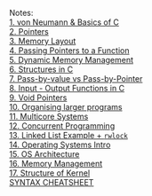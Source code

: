 Notes:\
[1. von Neumann & Basics of C](1.%20von%20Neumann%20&%20Basics%20of%20C.md)\
[2. Pointers](2.%20Pointers.md)\
[3. Memory Layout](3.%20Memory%20Layout.md)\
[4. Passing Pointers to a Function](4.%20Passing%20Pointers%20to%20a%20Function.md)\
[5. Dynamic Memory Management](5.%20Dynamic%20Memory%20Management.md)\
[6. Structures in C](6.%20Structures%20in%20C.md)\
[7. Pass-by-value vs Pass-by-Pointer](7.%20Pass-by-value%20vs%20Pass-by-Pointer.md)\
[8. Input - Output Functions in C](8.%20Input%20-%20Output%20Functions%20in%20C.md)\
[9. Void Pointers](9.%20Void%20Pointers.md)\
[10. Organising larger programs](10.%20Organising%20larger%20programs.md)\
[11. Multicore Systems](11.%20Multicore%20Systems.md)\
[12. Concurrent Programming](12.%20Concurrent%20Programming.md)\
[13. Linked List Example + `rwlock`](13.%20Linked%20List%20Example%20+%20`rwlock`.md)\
[14. Operating Systems Intro](14.%20Operating%20Systems%20Intro.md)\
[15. OS Architecture](15.%20OS%20Architecture.md)\
[16. Memory Management](16.%20Memory%20Management.md)\
[17. Structure of Kernel](17.%20Structure%20of%20Kernel.md)\
[SYNTAX CHEATSHEET](SYNTAX%20CHEATSHEET.md)